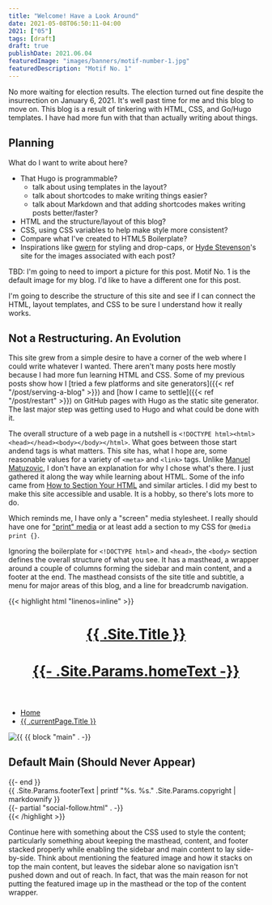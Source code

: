 ```yaml
---
title: "Welcome! Have a Look Around"
date: 2021-05-08T06:50:11-04:00
2021: ["05"]
tags: [draft]
draft: true
publishDate: 2021.06.04
featuredImage: "images/banners/motif-number-1.jpg"
featuredDescription: "Motif No. 1"
---
```

No more waiting for election results. The election turned out fine despite the insurrection on January 6, 2021. It's well past time for me and this blog to move on. This blog is a result of tinkering with HTML, CSS, and Go/Hugo templates. I have had more fun with that than actually writing about things.

## Planning

What do I want to write about here?

- That Hugo is programmable?
  - talk about using templates in the layout?
  - talk about shortcodes to make writing things easier?
  - talk about Markdown and that adding shortcodes makes writing posts better/faster?
- HTML and the structure/layout of this blog?
- CSS, using CSS variables to help make style more consistent?
- Compare what I've created to HTML5 Boilerplate?
- Inspirations like [gwern](https://gwern.net) for styling and drop-caps, or [Hyde Stevenson](https://lazybear.io/)'s site for the images associated with each post?

TBD: I'm going to need to import a picture for this post. Motif No. 1 is the default image for my blog. I'd like to have a different one for this post.

I'm going to describe the structure of this site and see if I can connect the HTML, layout templates, and CSS to be sure I understand how it really works.

## Not a Restructuring. An Evolution

This site grew from a simple desire to have a corner of the web where I could write whatever I wanted. There aren't many posts here mostly because I had more fun learning HTML and CSS. Some of my previous posts show how I [tried a few platforms and site generators]({{< ref "/post/serving-a-blog" >}}) and [how I came to settle]({{< ref "/post/restart" >}}) on GitHub pages with Hugo as the static site generator. The last major step was getting used to Hugo and what could be done with it.

The overall structure of a web page in a nutshell is `<!DOCTYPE html><html><head></head><body></body></html>`. What goes between those start andend tags is what matters. This site has, what I hope are, some reasonable values for a variety of `<meta>` and `<link>` tags. Unlike [Manuel Matuzovic](https://www.matuzo.at/blog/html-boilerplate/), I don't have an explanation for why I chose what's there. I just gathered it along the way while learning about HTML. Some of the info came from [How to Section Your HTML](https://css-tricks.com/how-to-section-your-html/) and similar articles. I did my best to make this site accessible and usable. It is a hobby, so there's lots more to do.

Which reminds me, I have only a "screen" media stylesheet. I really should have one for ["print" media](https://www.matuzo.at/blog/i-totally-forgot-about-print-style-sheets/) or at least add a section to my CSS for `@media print {}`.

Ignoring the boilerplate for `<!DOCTYPE html>` and `<head>`, the `<body>` section defines the overall structure of what you see. It has a masthead, a wrapper around a couple of columns forming the sidebar and main content, and a footer at the end. The masthead consists of the site title and subtitle, a menu for major areas of this blog, and a line for breadcrumb navigation.

{{< highlight html "linenos=inline" >}}
<body>
  <div class="masthead">
    <header class="main-head">
      <div class="title-content">
        <h1 class="siteTitle"><a href="{{ .Site.BaseURL }}">{{ .Site.Title }}</a></h1>
        <h1 class="siteSubTitle"><a href="https://blacklivesmatter.com/" target="_blank">{{- .Site.Params.homeText -}}</a></h1>
      </div>
    </header>
    <nav class="main-nav">
      <div class="main-nav__items">
        <!--template code to extract menu items from config.toml -->
      </div>
    </nav>
    <nav class="nav-breadcrumbs" aria-label="Breadcrumb">
      <ul class="crumb-trail">
        <li class="crumb">
          <a class="crumb-link" href="/">Home</a>
        </li>
        <!--
          more template code to recursively add the following list item to the
          breadcrumb trail based on the path to the current page.
        -->
        <li class="crumb">
          <a class="crumb-link" href="{{ .currentPage.Permalink }}">{{ .currentPage.Title }}</a>
        </li>
      </ul>
    </nav>
  </div>
  <div class="wrapper-content">
    <div class="sidebar-content">
    </div>
    <main class="main-content">
      <img class="featured-image" src="{{.Site.BaseURL}}{{ $featuredImage }}" alt={{ $featuredDescription }}>
      {{ block "main" . -}}
      <h2>Default Main (Should Never Appear)</h2>
      {{- end }}
    </main>
    <div class="wrapper-footer">
      <footer class="main-footer">
        <div class="container">
          {{ .Site.Params.footerText | printf "%s. %s." .Site.Params.copyright | markdownify }}
            <div class="social">
              {{- partial "social-follow.html" . -}}
            </div>
        </div>
      </footer>
      <!--
        optional scripts that can wait to load until the end, like
        <script type="type/x-mathjax-config">...</script>
      -->
    </div>
</body>
{{< /highlight >}}

Continue here with something about the CSS used to style the content; particularly something about keeping the masthead, content, and footer stacked properly while enabling the sidebar and main content to lay side-by-side. Think about mentioning the featured image and how it stacks on top the main content, but leaves the sidebar alone so navigation isn't pushed down and out of reach. In fact, that was the main reason for not putting the featured image up in the masthead or the top of the content wrapper.
